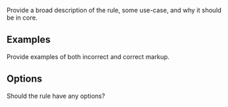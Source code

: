 Provide a broad description of the rule, some use-case, and why it should be in
core.

## Examples

Provide examples of both incorrect and correct markup.

## Options

Should the rule have any options?
